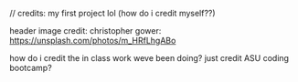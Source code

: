 

// credits:
my first project lol (how do i credit myself??)

header image credit: christopher gower: https://unsplash.com/photos/m_HRfLhgABo

how do i credit the in class work weve been doing? just credit ASU coding bootcamp?